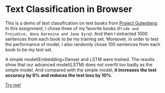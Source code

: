# Text Classification in Browser

This is a demo of text classification on text books from [Project Gutenberg](https://www.gutenberg.org/). In this assignment, I chose three of my favorite books (`Pride and Prejudice, Anna Karenina and Jane Eyre`). And then I extracted 1000 sentences from each book to be my training set. Moreover, in order to test the performance of model, I also randomly chose 100 sentences from each book to be my test set. 

A simple model(Embedding+Dense) and LSTM were trained. The results show that our advanced model(LSTM) does not overfit too badly as the simple model. And compared with the simple model, **it increases the test accuracy by 6% and reduces the test loss by 10%**. 

[Try me!](https://hongyu-li.github.io/hw4/)
